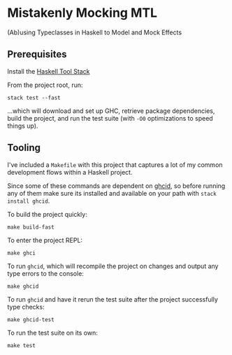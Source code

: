 # Mistakenly Mocking MTL

(Ab)using Typeclasses in Haskell to Model and Mock Effects

## Prerequisites

Install the [Haskell Tool Stack](https://docs.haskellstack.org/en/stable/README/)

From the project root, run:
    
    stack test --fast
    
...which will download and set up GHC, retrieve package dependencies, build the
project, and run the test suite (with `-O0` optimizations to speed things up).

## Tooling

I've included a `Makefile` with this project that captures a lot of my common
development flows within a Haskell project.

Since some of these commands are dependent on 
[ghcid](https://github.com/ndmitchell/ghcid), so before running any of them
make sure its installed and available on your path with `stack install ghcid`.

To build the project quickly:

    make build-fast

To enter the project REPL: 

    make ghci

To run `ghcid`, which will recompile the project on changes and output any type
errors to the console:

    make ghcid

To run `ghcid` and have it rerun the test suite after the project successfully
type checks:

    make ghcid-test

To run the test suite on its own:

    make test
